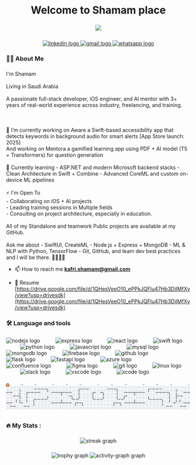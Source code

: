 <h1 align="center">Welcome to Shamam place</h1>

###

<div align="center">
  <img height="150" src="https://media4.giphy.com/media/v1.Y2lkPTc5MGI3NjExZ21tNGFlYjFlMWt0a3d0cjdlbXhnYm8zeTV1Mm5mamdvazloazVsMiZlcD12MV9pbnRlcm5hbF9naWZfYnlfaWQmY3Q9Zw/RbDKaczqWovIugyJmW/giphy.gif"  />
</div>

###

<div align="center">
  <a href="https://www.linkedin.com/in/shamm/" target="_blank">
    <img src="https://img.shields.io/static/v1?message=LinkedIn&logo=linkedin&label=&color=0077B5&logoColor=white&labelColor=&style=for-the-badge" height="25" alt="linkedin logo"  />
  </a>
  <a href="mailto:kafri.shamam@gmail.com" target="_blank">
    <img src="https://img.shields.io/static/v1?message=Gmail&logo=gmail&label=&color=D14836&logoColor=white&labelColor=&style=for-the-badge" height="25" alt="gmail logo"  />
  </a>
  <a href="https://wa.me/+966559171191" target="_blank">
    <img src="https://img.shields.io/static/v1?message=Whatsapp&logo=whatsapp&label=&color=25D366&logoColor=white&labelColor=&style=for-the-badge" height="25" alt="whatsapp logo"  />
  </a>
</div>

###

<h3 align="left">👩‍💻  About Me</h3>

###

<p align="left">I'm Shamam <br><br>Living in Saudi Arabia<br><br>A passionate full-stack developer, iOS engineer, and AI mentor with 3+ years of real-world experience across industry, freelancing, and training.<br><br><br><br>🔭 I’m currently working on Aware a Swift-based accessibility app that detects keywords in background audio for smart alerts [App Store launch: 2025]<br>And working on Mentora a gamified learning app using PDF + AI model (T5 + Transformers) for question generation<br><br>🌱 Currently learning - ASP.NET and modern Microsoft backend stacks - Clean Architecture in Swift + Combine - Advanced CoreML and custom on-device ML pipelines<br><br>⚡ I'm Open To <br>- Collaborating on iOS + AI projects <br>- Leading training sessions in Multiple fields <br>- Consulting on project architecture, especially in education.<br><br>All of my Standalone and teamwork Public projects are available at my GitHub.<br><br>Ask me about - SwiftUI, CreateML - Node.js + Express + MongoDB - ML & NLP with Python, TensorFlow - Git, GitHub, and team dev best practices and I will be there. 🏃🏼‍♀️‍➡️

- 📫 How to reach me **kafri.shamam@gmail.com**

- 📄 Resume [https://drive.google.com/file/d/1QHesVeeO10_ePPkJQFlu47Hb3DiIMfXy/view?usp=drivesdk](https://drive.google.com/file/d/1QHesVeeO10_ePPkJQFlu47Hb3DiIMfXy/view?usp=drivesdk)
  
</p>

###

<h3 align="left">🛠 Language and tools</h3>

###

<div align="left">
  <img src="https://cdn.jsdelivr.net/gh/devicons/devicon/icons/nodejs/nodejs-original.svg" height="40" alt="nodejs logo"  />
  <img width="34" />
  <img src="https://cdn.jsdelivr.net/gh/devicons/devicon/icons/express/express-original.svg" height="40" alt="express logo"  />
  <img width="34" />
  <img src="https://cdn.jsdelivr.net/gh/devicons/devicon/icons/react/react-original.svg" height="40" alt="react logo"  />
  <img width="34" />
  <img src="https://cdn.jsdelivr.net/gh/devicons/devicon/icons/swift/swift-original.svg" height="40" alt="swift logo"  />
  <img width="34" />
  <img src="https://cdn.jsdelivr.net/gh/devicons/devicon/icons/python/python-original.svg" height="40" alt="python logo"  />
  <img width="34" />
  <img src="https://cdn.jsdelivr.net/gh/devicons/devicon/icons/javascript/javascript-original.svg" height="40" alt="javascript logo"  />
  <img width="34" />
  <img src="https://cdn.jsdelivr.net/gh/devicons/devicon/icons/mysql/mysql-original.svg" height="40" alt="mysql logo"  />
  <img width="34" />
  <img src="https://cdn.jsdelivr.net/gh/devicons/devicon/icons/mongodb/mongodb-original.svg" height="40" alt="mongodb logo"  />
  <img width="34" />
  <img src="https://cdn.jsdelivr.net/gh/devicons/devicon/icons/firebase/firebase-plain.svg" height="40" alt="firebase logo"  />
  <img width="34" />
  <img src="https://cdn.jsdelivr.net/gh/devicons/devicon/icons/github/github-original.svg" height="40" alt="github logo"  />
  <img width="34" />
  <img src="https://cdn.jsdelivr.net/gh/devicons/devicon/icons/flask/flask-original.svg" height="40" alt="flask logo"  />
  <img width="34" />
  <img src="https://cdn.jsdelivr.net/gh/devicons/devicon/icons/fastapi/fastapi-original.svg" height="40" alt="fastapi logo"  />
  <img width="34" />
  <img src="https://cdn.jsdelivr.net/gh/devicons/devicon/icons/azure/azure-original.svg" height="40" alt="azure logo"  />
  <img width="34" />
  <img src="https://cdn.jsdelivr.net/gh/devicons/devicon/icons/confluence/confluence-original.svg" height="40" alt="confluence logo"  />
  <img width="34" />
  <img src="https://cdn.jsdelivr.net/gh/devicons/devicon/icons/figma/figma-original.svg" height="40" alt="figma logo"  />
  <img width="34" />
  <img src="https://cdn.jsdelivr.net/gh/devicons/devicon/icons/git/git-original.svg" height="40" alt="git logo"  />
  <img width="34" />
  <img src="https://cdn.jsdelivr.net/gh/devicons/devicon/icons/linux/linux-original.svg" height="40" alt="linux logo"  />
  <img width="34" />
  <img src="https://cdn.jsdelivr.net/gh/devicons/devicon/icons/slack/slack-original.svg" height="40" alt="slack logo"  />
  <img width="34" />
  <img src="https://cdn.jsdelivr.net/gh/devicons/devicon/icons/vscode/vscode-original.svg" height="40" alt="vscode logo"  />
  <img width="34" />
  <img src="https://cdn.jsdelivr.net/gh/devicons/devicon/icons/xcode/xcode-original.svg" height="40" alt="xcode logo"  />
</div>

###

<picture>
  <source media="(prefers-color-scheme: dark)" srcset="https://raw.githubusercontent.com/shamam99/shamam99/output/pacman-contribution-graph-dark.svg">
  <source media="(prefers-color-scheme: light)" srcset="https://raw.githubusercontent.com/shamam99/shamam99/output/pacman-contribution-graph.svg">
  <img alt="pacman contribution graph" src="https://raw.githubusercontent.com/shamam99/shamam99/output/pacman-contribution-graph.svg">
</picture>

###

<h3 align="left">🔥   My Stats :</h3>

###

<div align="center">
  <img src="https://streak-stats.demolab.com?user=shamam99&locale=en&mode=daily&theme=dark&hide_border=false&border_radius=5&order=3" height="220" alt="streak graph"  />
</div>

###

<div align="center">
  <img src="https://github-profile-trophy.vercel.app?username=shamam99&theme=dracula&column=6&row=1&margin-w=20&margin-h=8&no-bg=true&no-frame=true&order=4" height="150" alt="trophy graph"  />
  <img src="https://github-readme-activity-graph.vercel.app/graph?username=shamam99&radius=16&theme=react&area=false&order=5&hide_border=true&hide_title=false&bg_color=00000" height="300" alt="activity-graph graph"  />
</div>

###
